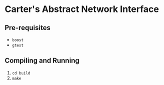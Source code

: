 # Carter's Abstract Network Interface

## Pre-requisites
- `boost`
- `gtest`

## Compiling and Running

1. `cd build`
2. `make`